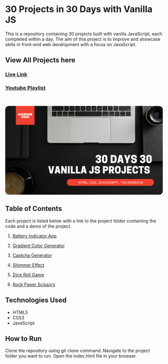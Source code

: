 # 30 Projects in 30 Days with Vanilla JS

This is a repository containing 30 projects built with vanilla JavaScript, each completed within a day. The aim of this project is to improve and showcase skills in front-end web development with a focus on JavaScript.

## View All Projects here

### [Live Link]()

### [Youtube Playlist](https://www.youtube.com/playlist?list=PLxJdWO9UIcWX4la1rUkZj9F08QwVLFB9-)

<br/>

![Thumbanil-30days](./assets/30%20Days%2030%20vanilla%20js%20projects.png)

## Table of Contents

Each project is listed below with a link to the project folder containing the code and a demo of the project.

1. [Battery Indicator App](https://github.com/ShubhamSingh03/30Days-VanillaJs/tree/main/01%20-%20Battery%20Indicator%20App)

2. [Gradient Color Generator](https://github.com/ShubhamSingh03/30Days-VanillaJs/tree/main/02%20-%20Gradient%20Color%20Generator)

3. [Captcha Generator](https://github.com/ShubhamSingh03/30Days-VanillaJs/tree/main/03%20-%20Captcha%20Generator)

4. [Shimmer Effect](https://github.com/ShubhamSingh03/30Days-VanillaJs/tree/main/04%20-%20Shimmer%20Effect)

5. [Dice Roll Game](https://github.com/ShubhamSingh03/30Days-VanillaJs/tree/main/05%20-%20Dice%20Roll%20Game)

6. [Rock Paper Scissors](https://github.com/ShubhamSingh03/30Days-VanillaJs/tree/main/06%20-%20Rock%20Paper%20Scissors)

## Technologies Used

- HTML5
- CSS3
- JavaScript

## How to Run

Clone the repository using git clone command.
Navigate to the project folder you want to run.
Open the index.html file in your browser.
